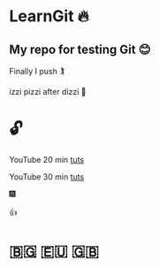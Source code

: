 # LearnGit 🔥
## My repo for testing Git 😊

Finally I push 🏌️

izzi pizzi after dizzi 💫

# 🔓
YouTube 20 min [tuts](https://youtu.be/0fKg7e37bQE)  

YouTube 30 min [tuts](https://www.youtube.com/watch?v=SWYqp7iY_Tc&list=PLAlYo9rrKRZZklDqONgpKCaTmB_We1fCC&index=4&t=0s)

🎆

👍










# 🇧🇬 🇪🇺 🇬🇧